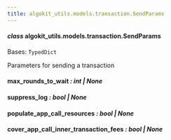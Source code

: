 ```yaml
---
title: algokit_utils.models.transaction.SendParams
---
```


#### _class_ algokit_utils.models.transaction.SendParams

Bases: `TypedDict`

Parameters for sending a transaction

#### max_rounds_to_wait _: int | None_

#### suppress_log _: bool | None_

#### populate_app_call_resources _: bool | None_

#### cover_app_call_inner_transaction_fees _: bool | None_
